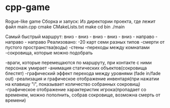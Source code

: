 # cpp-game
Rogue-like game
Сборка и запуск:
Из директории проекта, где лежит файл main.cpp
cmake CMakeLists.txt
make
cd bin
./main

Самый быстрый маршрут: вниз - вниз - вниз - вниз - вниз - направо - направо - направо
Реализовано:
-20 карт семи разных типов
-смерти от пустого пространства(воды)
-стены
-переходы между комнатами
-сокровища, которые можно подобрать

-враги, которые перемещаются по маршруту, при контакте с ними персонаж умирает
-анимация статических объектов(сокровища блестят)
-графический эффект перехода между уровнями (fade in/fade out)
-реализация и графическое отображение инвентаря(при нажатии на клавишу "i", показывает количество собранных сокровищ)
-графическое отображение характеристик игрока(пропадает со временем, можно пополнить, собрав сокровище, возможна смерть от времени)